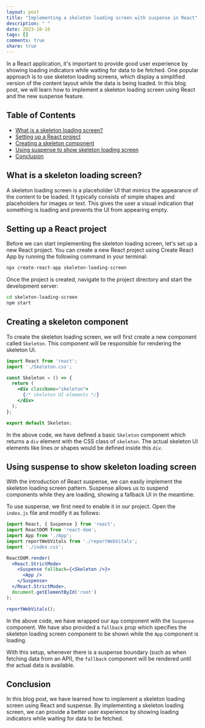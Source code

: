 ```yaml
---
layout: post
title: "Implementing a skeleton loading screen with suspense in React"
description: " "
date: 2023-10-16
tags: []
comments: true
share: true
---
```


In a React application, it's important to provide good user experience by showing loading indicators while waiting for data to be fetched. One popular approach is to use skeleton loading screens, which display a simplified version of the content layout while the data is being loaded. In this blog post, we will learn how to implement a skeleton loading screen using React and the new suspense feature.

## Table of Contents
- [What is a skeleton loading screen?](#what-is-a-skeleton-loading-screen)
- [Setting up a React project](#setting-up-a-react-project)
- [Creating a skeleton component](#creating-a-skeleton-component)
- [Using suspense to show skeleton loading screen](#using-suspense-to-show-skeleton-loading-screen)
- [Conclusion](#conclusion)

## What is a skeleton loading screen?
A skeleton loading screen is a placeholder UI that mimics the appearance of the content to be loaded. It typically consists of simple shapes and placeholders for images or text. This gives the user a visual indication that something is loading and prevents the UI from appearing empty.

## Setting up a React project
Before we can start implementing the skeleton loading screen, let's set up a new React project. You can create a new React project using Create React App by running the following command in your terminal:

```bash
npx create-react-app skeleton-loading-screen
```

Once the project is created, navigate to the project directory and start the development server:

```bash
cd skeleton-loading-screen
npm start
```

## Creating a skeleton component
To create the skeleton loading screen, we will first create a new component called `Skeleton`. This component will be responsible for rendering the skeleton UI.

```jsx
import React from 'react';
import './Skeleton.css';

const Skeleton = () => {
  return (
    <div className="skeleton">
      {/* skeleton UI elements */}
    </div>
  );
};

export default Skeleton;
```

In the above code, we have defined a basic `Skeleton` component which returns a `div` element with the CSS class of `skeleton`. The actual skeleton UI elements like lines or shapes would be defined inside this `div`.

## Using suspense to show skeleton loading screen
With the introduction of React suspense, we can easily implement the skeleton loading screen pattern. Suspense allows us to suspend components while they are loading, showing a fallback UI in the meantime.

To use suspense, we first need to enable it in our project. Open the `index.js` file and modify it as follows:

```jsx
import React, { Suspense } from 'react';
import ReactDOM from 'react-dom';
import App from './App';
import reportWebVitals from './reportWebVitals';
import './index.css';

ReactDOM.render(
  <React.StrictMode>
    <Suspense fallback={<Skeleton />}>
      <App />
    </Suspense>
  </React.StrictMode>,
  document.getElementById('root')
);

reportWebVitals();
```

In the above code, we have wrapped our `App` component with the `Suspense` component. We have also provided a `fallback` prop which specifies the skeleton loading screen component to be shown while the `App` component is loading.

With this setup, whenever there is a suspense boundary (such as when fetching data from an API), the `fallback` component will be rendered until the actual data is available.

## Conclusion
In this blog post, we have learned how to implement a skeleton loading screen using React and suspense. By implementing a skeleton loading screen, we can provide a better user experience by showing loading indicators while waiting for data to be fetched.